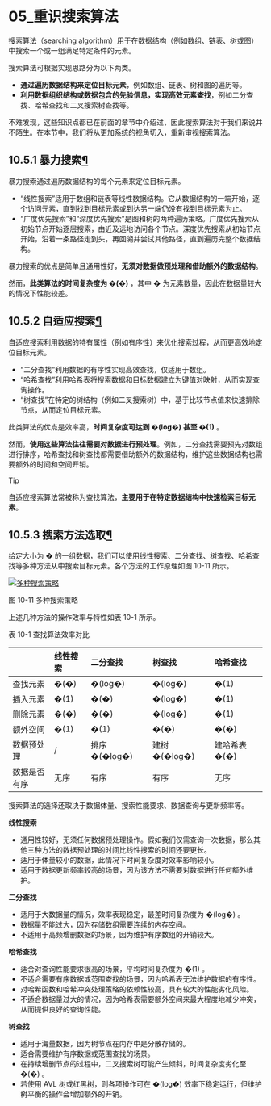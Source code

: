 # 05_重识搜索算法

搜索算法（searching algorithm）用于在数据结构（例如数组、链表、树或图）中搜索一个或一组满足特定条件的元素。

搜索算法可根据实现思路分为以下两类。

- **通过遍历数据结构来定位目标元素**，例如数组、链表、树和图的遍历等。
- **利用数据组织结构或数据包含的先验信息，实现高效元素查找**，例如二分查找、哈希查找和二叉搜索树查找等。

不难发现，这些知识点都已在前面的章节中介绍过，因此搜索算法对于我们来说并不陌生。在本节中，我们将从更加系统的视角切入，重新审视搜索算法。

## 10.5.1  暴力搜索[¶](https://www.hello-algo.com/chapter_searching/searching_algorithm_revisited/#1051)

暴力搜索通过遍历数据结构的每个元素来定位目标元素。

- “线性搜索”适用于数组和链表等线性数据结构。它从数据结构的一端开始，逐个访问元素，直到找到目标元素或到达另一端仍没有找到目标元素为止。
- “广度优先搜索”和“深度优先搜索”是图和树的两种遍历策略。广度优先搜索从初始节点开始逐层搜索，由近及远地访问各个节点。深度优先搜索从初始节点开始，沿着一条路径走到头，再回溯并尝试其他路径，直到遍历完整个数据结构。

暴力搜索的优点是简单且通用性好，**无须对数据做预处理和借助额外的数据结构**。

然而，**此类算法的时间复杂度为 �(�)** ，其中 � 为元素数量，因此在数据量较大的情况下性能较差。

## 10.5.2  自适应搜索[¶](https://www.hello-algo.com/chapter_searching/searching_algorithm_revisited/#1052)

自适应搜索利用数据的特有属性（例如有序性）来优化搜索过程，从而更高效地定位目标元素。

- “二分查找”利用数据的有序性实现高效查找，仅适用于数组。
- “哈希查找”利用哈希表将搜索数据和目标数据建立为键值对映射，从而实现查询操作。
- “树查找”在特定的树结构（例如二叉搜索树）中，基于比较节点值来快速排除节点，从而定位目标元素。

此类算法的优点是效率高，**时间复杂度可达到 �(log⁡�) 甚至 �(1)** 。

然而，**使用这些算法往往需要对数据进行预处理**。例如，二分查找需要预先对数组进行排序，哈希查找和树查找都需要借助额外的数据结构，维护这些数据结构也需要额外的时间和空间开销。

Tip

自适应搜索算法常被称为查找算法，**主要用于在特定数据结构中快速检索目标元素**。

## 10.5.3  搜索方法选取[¶](https://www.hello-algo.com/chapter_searching/searching_algorithm_revisited/#1053)

给定大小为 � 的一组数据，我们可以使用线性搜索、二分查找、树查找、哈希查找等多种方法从中搜索目标元素。各个方法的工作原理如图 10-11 所示。

[![多种搜索策略](https://cdn.jsdelivr.net/gh/ZL85/ImageBed@main/202404031923679.png)](https://www.hello-algo.com/chapter_searching/searching_algorithm_revisited.assets/searching_algorithms.png)

图 10-11  多种搜索策略

上述几种方法的操作效率与特性如表 10-1 所示。

表 10-1  查找算法效率对比

|              | 线性搜索 | 二分查找      | 树查找        | 哈希查找      |
| :----------- | :------- | :------------ | :------------ | :------------ |
| 查找元素     | �(�)     | �(log⁡�)       | �(log⁡�)       | �(1)          |
| 插入元素     | �(1)     | �(�)          | �(log⁡�)       | �(1)          |
| 删除元素     | �(�)     | �(�)          | �(log⁡�)       | �(1)          |
| 额外空间     | �(1)     | �(1)          | �(�)          | �(�)          |
| 数据预处理   | /        | 排序 �(�log⁡�) | 建树 �(�log⁡�) | 建哈希表 �(�) |
| 数据是否有序 | 无序     | 有序          | 有序          | 无序          |

搜索算法的选择还取决于数据体量、搜索性能要求、数据查询与更新频率等。

**线性搜索**

- 通用性较好，无须任何数据预处理操作。假如我们仅需查询一次数据，那么其他三种方法的数据预处理的时间比线性搜索的时间还要更长。
- 适用于体量较小的数据，此情况下时间复杂度对效率影响较小。
- 适用于数据更新频率较高的场景，因为该方法不需要对数据进行任何额外维护。

**二分查找**

- 适用于大数据量的情况，效率表现稳定，最差时间复杂度为 �(log⁡�) 。
- 数据量不能过大，因为存储数组需要连续的内存空间。
- 不适用于高频增删数据的场景，因为维护有序数组的开销较大。

**哈希查找**

- 适合对查询性能要求很高的场景，平均时间复杂度为 �(1) 。
- 不适合需要有序数据或范围查找的场景，因为哈希表无法维护数据的有序性。
- 对哈希函数和哈希冲突处理策略的依赖性较高，具有较大的性能劣化风险。
- 不适合数据量过大的情况，因为哈希表需要额外空间来最大程度地减少冲突，从而提供良好的查询性能。

**树查找**

- 适用于海量数据，因为树节点在内存中是分散存储的。
- 适合需要维护有序数据或范围查找的场景。
- 在持续增删节点的过程中，二叉搜索树可能产生倾斜，时间复杂度劣化至 �(�) 。
- 若使用 AVL 树或红黑树，则各项操作可在 �(log⁡�) 效率下稳定运行，但维护树平衡的操作会增加额外的开销。